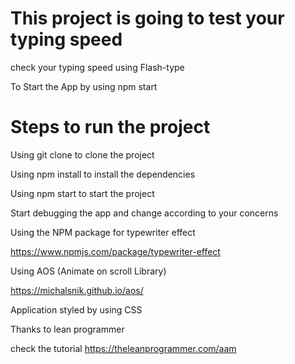 # This project is going to test your typing speed

check your typing speed using Flash-type

To Start the App by using npm start

# Steps to run the project

Using git clone to clone the project

Using npm install to install the dependencies

Using npm start to start the project

Start debugging the app and change according to your concerns


Using the NPM package for typewriter effect

https://www.npmjs.com/package/typewriter-effect

Using AOS (Animate on scroll Library)

https://michalsnik.github.io/aos/

Application styled by using CSS

Thanks to lean programmer

check the tutorial https://theleanprogrammer.com/aam
